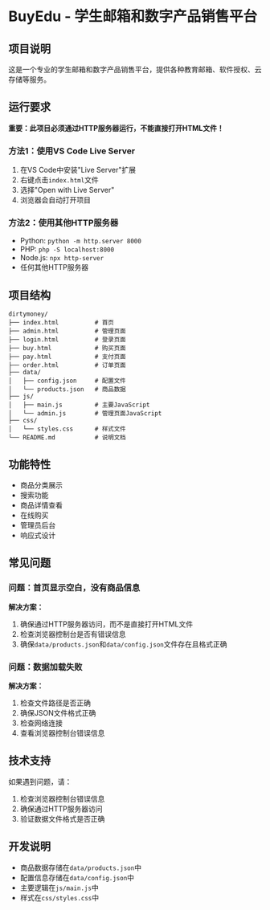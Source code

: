 # BuyEdu - 学生邮箱和数字产品销售平台

## 项目说明

这是一个专业的学生邮箱和数字产品销售平台，提供各种教育邮箱、软件授权、云存储等服务。

## 运行要求

**重要：此项目必须通过HTTP服务器运行，不能直接打开HTML文件！**

### 方法1：使用VS Code Live Server

1. 在VS Code中安装"Live Server"扩展
2. 右键点击`index.html`文件
3. 选择"Open with Live Server"
4. 浏览器会自动打开项目

### 方法2：使用其他HTTP服务器

- Python: `python -m http.server 8000`
- PHP: `php -S localhost:8000`
- Node.js: `npx http-server`
- 任何其他HTTP服务器

## 项目结构

```
dirtymoney/
├── index.html          # 首页
├── admin.html          # 管理页面
├── login.html          # 登录页面
├── buy.html            # 购买页面
├── pay.html            # 支付页面
├── order.html          # 订单页面
├── data/
│   ├── config.json     # 配置文件
│   └── products.json   # 商品数据
├── js/
│   ├── main.js         # 主要JavaScript
│   └── admin.js        # 管理页面JavaScript
├── css/
│   └── styles.css      # 样式文件
└── README.md           # 说明文档
```

## 功能特性

- 商品分类展示
- 搜索功能
- 商品详情查看
- 在线购买
- 管理员后台
- 响应式设计

## 常见问题

### 问题：首页显示空白，没有商品信息

**解决方案：**
1. 确保通过HTTP服务器访问，而不是直接打开HTML文件
2. 检查浏览器控制台是否有错误信息
3. 确保`data/products.json`和`data/config.json`文件存在且格式正确

### 问题：数据加载失败

**解决方案：**
1. 检查文件路径是否正确
2. 确保JSON文件格式正确
3. 检查网络连接
4. 查看浏览器控制台错误信息

## 技术支持

如果遇到问题，请：
1. 检查浏览器控制台错误信息
2. 确保通过HTTP服务器访问
3. 验证数据文件格式是否正确

## 开发说明

- 商品数据存储在`data/products.json`中
- 配置信息存储在`data/config.json`中
- 主要逻辑在`js/main.js`中
- 样式在`css/styles.css`中